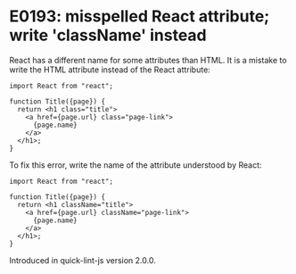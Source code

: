 # E0193: misspelled React attribute; write 'className' instead

React has a different name for some attributes than HTML. It is a mistake to
write the HTML attribute instead of the React attribute:

```javascript-jsx
import React from "react";

function Title({page}) {
  return <h1 class="title">
    <a href={page.url} class="page-link">
      {page.name}
    </a>
  </h1>;
}
```

To fix this error, write the name of the attribute understood by React:

```javascript-jsx
import React from "react";

function Title({page}) {
  return <h1 className="title">
    <a href={page.url} className="page-link">
      {page.name}
    </a>
  </h1>;
}
```

Introduced in quick-lint-js version 2.0.0.
